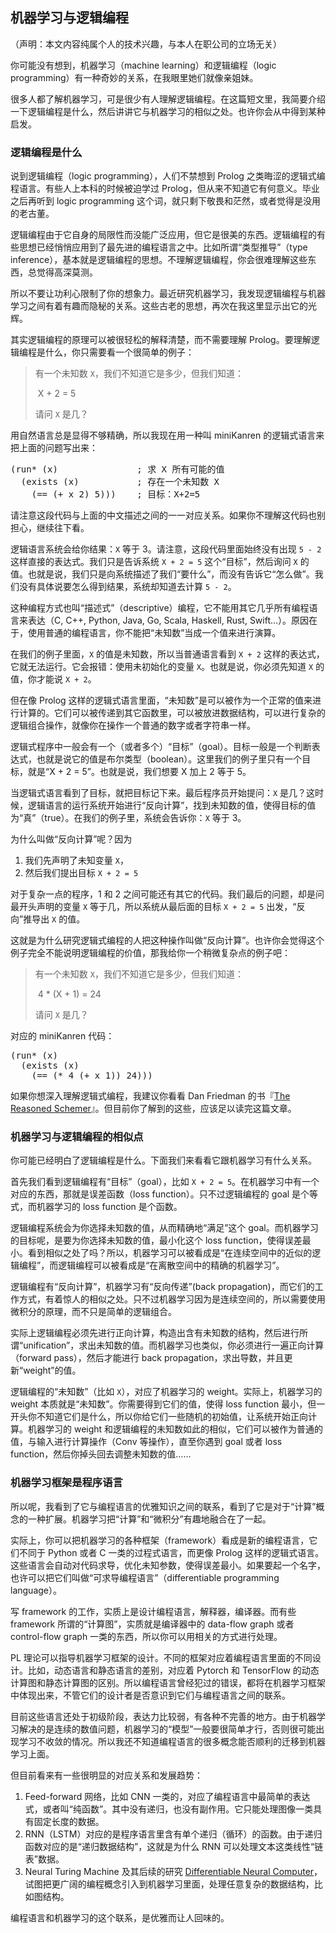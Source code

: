 <div class="inner">
<h2>机器学习与逻辑编程</h2>
<p>（声明：本文内容纯属个人的技术兴趣，与本人在职公司的立场无关）</p>
<p>你可能没有想到，机器学习（machine learning）和逻辑编程（logic programming）有一种奇妙的关系，在我眼里她们就像亲姐妹。</p>
<p>很多人都了解机器学习，可是很少有人理解逻辑编程。在这篇短文里，我简要介绍一下逻辑编程是什么，然后讲讲它与机器学习的相似之处。也许你会从中得到某种启发。</p>
<h3 id="逻辑编程是什么">逻辑编程是什么</h3>
<p>说到逻辑编程（logic programming），人们不禁想到 Prolog 之类晦涩的逻辑式编程语言。有些人上本科的时候被迫学过 Prolog，但从来不知道它有何意义。毕业之后再听到 logic programming 这个词，就只剩下敬畏和茫然，或者觉得是没用的老古董。</p>
<p>逻辑编程由于它自身的局限性而没能广泛应用，但它是很美的东西。逻辑编程的有些思想已经悄悄应用到了最先进的编程语言之中。比如所谓“类型推导”（type inference），基本就是逻辑编程的思想。不理解逻辑编程，你会很难理解这些东西，总觉得高深莫测。</p>
<p>所以不要让功利心限制了你的想象力。最近研究机器学习，我发现逻辑编程与机器学习之间有着有趣而隐秘的关系。这些古老的思想，再次在我这里显示出它的光辉。</p>
<p>其实逻辑编程的原理可以被很轻松的解释清楚，而不需要理解 Prolog。要理解逻辑编程是什么，你只需要看一个很简单的例子：</p>
<blockquote>
<p>有一个未知数 <code class="highlighter-rouge">X</code>，我们不知道它是多少，但我们知道：</p>
<p>​     X + 2 = 5</p>
<p>请问 <code class="highlighter-rouge">X</code> 是几？</p>
</blockquote>
<p>用自然语言总是显得不够精确，所以我现在用一种叫 miniKanren 的逻辑式语言来把上面的问题写出来：</p>
<pre>
(run* (x)               ; 求 X 所有可能的值
  (exists (x)           ; 存在一个未知数 X
    (== (+ x 2) 5)))    ; 目标：X+2=5
</pre>
<p>请注意这段代码与上面的中文描述之间的一一对应关系。如果你不理解这代码也别担心，继续往下看。</p>
<p>逻辑语言系统会给你结果：<code class="highlighter-rouge">X</code> 等于 3。请注意，这段代码里面始终没有出现 <code class="highlighter-rouge">5 - 2</code> 这样直接的表达式。我们只是告诉系统 <code class="highlighter-rouge">X + 2 = 5</code> 这个“目标”，然后询问 <code class="highlighter-rouge">X</code> 的值。也就是说，我们只是向系统描述了我们“要什么”，而没有告诉它“怎么做”。我们没有具体说要怎么得到结果，系统却知道去计算 <code class="highlighter-rouge">5 - 2</code>。</p>
<p>这种编程方式也叫“描述式”（descriptive）编程，它不能用其它几乎所有编程语言来表达（C, C++, Python, Java, Go, Scala, Haskell, Rust, Swift…）。原因在于，使用普通的编程语言，你不能把“未知数”当成一个值来进行演算。</p>
<p>在我们的例子里面，<code class="highlighter-rouge">X</code> 的值是未知数，所以当普通语言看到 <code class="highlighter-rouge">X + 2</code> 这样的表达式，它就无法运行。它会报错：使用未初始化的变量 <code class="highlighter-rouge">X</code>。也就是说，你必须先知道 <code class="highlighter-rouge">X</code> 的值，你才能说 <code class="highlighter-rouge">X + 2</code>。</p>
<p>但在像 Prolog 这样的逻辑式语言里面，“未知数”是可以被作为一个正常的值来进行计算的。它们可以被传递到其它函数里，可以被放进数据结构，可以进行复杂的逻辑组合操作，就像你在操作一个普通的数字或者字符串一样。</p>
<p>逻辑式程序中一般会有一个（或者多个）“目标”（goal）。目标一般是一个判断表达式，也就是说它的值是布尔类型（boolean）。这里我们的例子里只有一个目标，就是“X + 2 = 5”。也就是说，我们想要 X 加上 2 等于 5。</p>
<p>当逻辑式语言看到了目标，就把目标记下来。最后程序员开始提问：<code class="highlighter-rouge">X</code> 是几？这时候，逻辑语言的运行系统开始进行“反向计算”，找到未知数的值，使得目标的值为“真”（true）。在我们的例子里，系统会告诉你：<code class="highlighter-rouge">X</code> 等于 3。</p>
<p>为什么叫做“反向计算”呢？因为</p>
<ol>
<li>我们先声明了未知变量 <code class="highlighter-rouge">X</code>，</li>
<li>然后我们提出目标 <code class="highlighter-rouge">X + 2 = 5</code></li>
</ol>
<p>对于复杂一点的程序，1 和 2 之间可能还有其它的代码。我们最后的问题，却是问最开头声明的变量 <code class="highlighter-rouge">X</code> 等于几，所以系统从最后面的目标 <code class="highlighter-rouge">X + 2 = 5</code> 出发，“反向”推导出 <code class="highlighter-rouge">X</code> 的值。</p>
<p>这就是为什么研究逻辑式编程的人把这种操作叫做“反向计算”。也许你会觉得这个例子完全不能说明逻辑编程的价值，那我给你一个稍微复杂点的例子吧：</p>
<blockquote>
<p>有一个未知数 <code class="highlighter-rouge">X</code>，我们不知道它是多少，但我们知道：</p>
<p>​     4 * (X + 1) = 24</p>
<p>请问 <code class="highlighter-rouge">X</code> 是几？</p>
</blockquote>
<p>对应的 miniKanren 代码：</p>
<pre>
(run* (x)
  (exists (x)
    (== (* 4 (+ x 1)) 24)))
</pre>
<p>如果你想深入理解逻辑式编程，我建议你看看 Dan Friedman 的书『<a href="https://mitpress.mit.edu/books/reasoned-schemer">The Reasoned Schemer</a>』。但目前你了解到的这些，应该足以读完这篇文章。</p>
<h3 id="机器学习与逻辑编程的相似点">机器学习与逻辑编程的相似点</h3>
<p>你可能已经明白了逻辑编程是什么。下面我们来看看它跟机器学习有什么关系。</p>
<p>首先我们看到逻辑编程有“目标”（goal），比如 <code class="highlighter-rouge">X + 2 = 5</code>。在机器学习中有一个对应的东西，那就是误差函数（loss function）。只不过逻辑编程的 goal 是个等式，而机器学习的 loss function 是个函数。</p>
<p>逻辑编程系统会为你选择未知数的值，从而精确地“满足”这个 goal。而机器学习的目标呢，是要为你选择未知数的值，最小化这个 loss function，使得误差最小。看到相似之处了吗？所以，机器学习可以被看成是“在连续空间中的近似的逻辑编程”，而逻辑编程可以被看成是“在离散空间中的精确的机器学习”。</p>
<p>逻辑编程有“反向计算”，机器学习有“反向传递”(back propagation)，而它们的工作方式，有着惊人的相似之处。只不过机器学习因为是连续空间的，所以需要使用微积分的原理，而不只是简单的逻辑组合。</p>
<p>实际上逻辑编程必须先进行正向计算，构造出含有未知数的结构，然后进行所谓“unification”，求出未知数的值。而机器学习也类似，你必须进行一遍正向计算（forward pass），然后才能进行 back propagation，求出导数，并且更新“weight”的值。</p>
<p>逻辑编程的“未知数”（比如 <code class="highlighter-rouge">X</code>），对应了机器学习的 weight。实际上，机器学习的 weight 本质就是“未知数”。你需要得到它们的值，使得 loss function 最小，但一开头你不知道它们是什么，所以你给它们一些随机的初始值，让系统开始正向计算。机器学习的 weight 和逻辑编程的未知数如此的相似，它们可以被作为普通的值，与输入进行计算操作（Conv 等操作），直至你遇到 goal 或者 loss function，然后你掉头回去调整未知数的值……</p>
<h3 id="机器学习框架是程序语言">机器学习框架是程序语言</h3>
<p>所以呢，我看到了它与编程语言的优雅知识之间的联系，看到了它是对于“计算”概念的一种扩展。机器学习把“计算”和“微积分”有趣地融合在了一起。</p>
<p>实际上，你可以把机器学习的各种框架（framework）看成是新的编程语言，它们不同于 Python 或者 C 一类的过程式语言，而更像 Prolog 这样的逻辑式语言。这些语言会自动对代码求导，优化未知参数，使得误差最小。如果要起一个名字，也许可以把它们叫做“可求导编程语言”（differentiable programming language）。</p>
<p>写 framework 的工作，实质上是设计编程语言，解释器，编译器。而有些 framework 所谓的“计算图”，实质就是编译器中的 data-flow graph 或者 control-flow graph 一类的东西，所以你可以用相关的方式进行处理。</p>
<p>PL 理论可以指导机器学习框架的设计。不同的框架对应着编程语言里面的不同设计。比如，动态语言和静态语言的差别，对应着 Pytorch 和 TensorFlow 的动态计算图和静态计算图的区别。所以编程语言曾经犯过的错误，都将在机器学习框架中体现出来，不管它们的设计者是否意识到它们与编程语言之间的联系。</p>
<p>目前这些语言还处于初级阶段，表达力比较弱，有各种不完善的地方。由于机器学习解决的是连续的数值问题，机器学习的“模型”一般要很简单才行，否则很可能出现学习不收敛的情况。所以我还不知道编程语言的很多概念能否顺利的迁移到机器学习上面。</p>
<p>但目前看来有一些很明显的对应关系和发展趋势：</p>
<ol>
<li>Feed-forward 网络，比如 CNN 一类的，对应了编程语言中最简单的表达式，或者叫“纯函数”。其中没有递归，也没有副作用。它只能处理图像一类具有固定长度的数据。</li>
<li>RNN（LSTM）对应的是程序语言里含有单个递归（循环）的函数。由于递归函数对应的是“递归数据结构”，这就是为什么 RNN 可以处理文本这类线性“链表”数据。</li>
<li>Neural Turing Machine 及其后续的研究 <a href="https://deepmind.com/blog/differentiable-neural-computers/">Differentiable Neural Computer</a>，试图把更广阔的编程概念引入到机器学习里面，处理任意复杂的数据结构，比如图结构。</li>
</ol>
<p>编程语言和机器学习的这个联系，是优雅而让人回味的。</p>
</div>
    